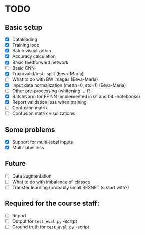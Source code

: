# TODO

## Basic setup
- [x] Dataloading
- [x] Training loop
- [x] Batch visualization
- [x] Accuracy calculation
- [x] Basic feedforward network
- [ ] Basic CNN
- [x] Train/valid/test -split (Eeva-Maria)
- [ ] What to do with BW images (Eeva-Maria)
- [x] Input data normalization (mean=0, std=1) (Eeva-Maria)
- [ ] Other pre-processing (whitening, ...)?
- [x] BatchNorm for FF NN (implemented in 01 and 04 -notebooks)
- [x] Report validation loss when training
- [ ] Confusion matrix
- [ ] Confusion matrix visulizations

## Some problems
- [x] Support for multi-label inputs
- [x] Multi-label loss

## Future
- [ ] Data augmentation
- [ ] What to do with imbalance of classes
- [ ] Transfer learning (probably small RESNET to start with?)

## Required for the course staff:
- [ ] Report
- [ ] Output for `test_eval.py` -script
- [ ] Ground truth for `test_eval.py` -script
